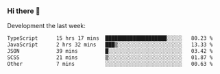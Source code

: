 ### Hi there 👋

Development the last week:
<!--START_SECTION:waka-->

```txt
TypeScript      15 hrs 17 mins  ████████████████████░░░░░   80.23 %
JavaScript      2 hrs 32 mins   ███▒░░░░░░░░░░░░░░░░░░░░░   13.33 %
JSON            39 mins         █░░░░░░░░░░░░░░░░░░░░░░░░   03.42 %
SCSS            21 mins         ▒░░░░░░░░░░░░░░░░░░░░░░░░   01.87 %
Other           7 mins          ░░░░░░░░░░░░░░░░░░░░░░░░░   00.63 %
```

<!--END_SECTION:waka-->

<!--
**JASONPANGGO/jasonpanggo** is a ✨ _special_ ✨ repository because its `README.md` (this file) appears on your GitHub profile.

Here are some ideas to get you started:

- 🔭 I’m currently working on ...
- 🌱 I’m currently learning ...
- 👯 I’m looking to collaborate on ...
- 🤔 I’m looking for help with ...
- 💬 Ask me about ...
- 📫 How to reach me: ...
- 😄 Pronouns: ...
- ⚡ Fun fact: ...
-->
